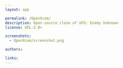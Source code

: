 ```yaml
---
layout: app

permalink: /OpenXcom/
description: Open-source clone of UFO: Enemy Unknown
license: GPL-2.0+

screenshots:
  - OpenXcom/screenshot.png

authors:

links:
---
```

